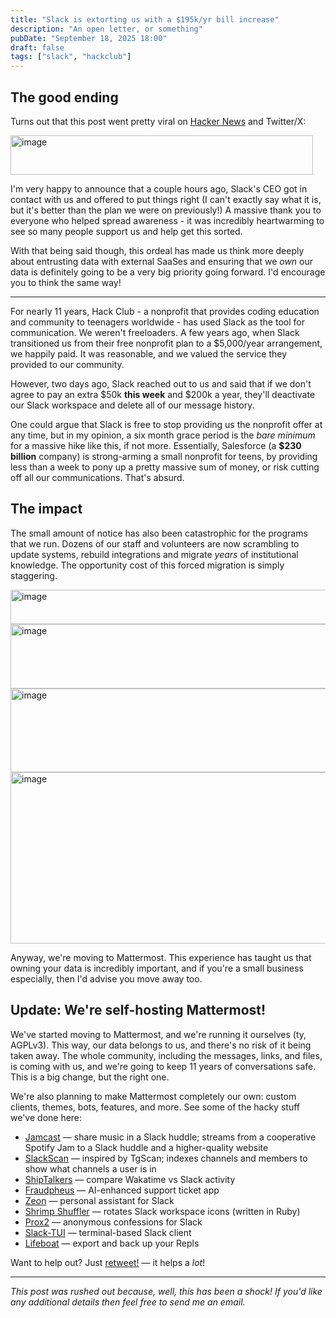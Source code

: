 ```yaml
---
title: "Slack is extorting us with a $195k/yr bill increase"
description: "An open letter, or something"
pubDate: "September 18, 2025 18:00"
draft: false
tags: ["slack", "hackclub"]
---
```


## The good ending

Turns out that this post went pretty viral on [Hacker News](https://news.ycombinator.com/item?id=45283887) and Twitter/X:

<img width="484" height="63" alt="image" src="https://github.com/user-attachments/assets/add9d959-c52c-49d8-8598-296e0111b5f0" />

I'm very happy to announce that a couple hours ago, Slack's CEO got in contact with us and offered to put things right (I can't exactly say what it is, but it's better than the plan we were on previously!) A massive thank you to everyone who helped spread awareness - it was incredibly heartwarming to see so many people support us and help get this sorted.

With that being said though, this ordeal has made us think more deeply about entrusting data with external SaaSes and ensuring that we _own_ our data is definitely going to be a very big priority going forward. I'd encourage you to think the same way!

---

For nearly 11 years, Hack Club - a nonprofit that provides coding education and community to teenagers worldwide - has used Slack as the tool for communication. We weren't freeloaders. A few years ago, when Slack transitioned us from their free nonprofit plan to a $5,000/year arrangement, we happily paid. It was reasonable, and we valued the service they provided to our community.

However, two days ago, Slack reached out to us and said that if we don't agree to pay an extra $50k **this week** and $200k a year, they'll deactivate our Slack workspace and delete all of our message history.

One could argue that Slack is free to stop providing us the nonprofit offer at any time, but in my opinion, a six month grace period is the _bare minimum_ for a massive hike like this, if not more. Essentially, Salesforce (a **$230 billion** company) is strong-arming a small nonprofit for teens, by providing less than a week to pony up a pretty massive sum of money, or risk cutting off all our communications. That's absurd.

## The impact

The small amount of notice has also been catastrophic for the programs that we run. Dozens of our staff and volunteers are now scrambling to update systems, rebuild integrations and migrate _years_ of institutional knowledge. The opportunity cost of this forced migration is simply staggering.

<img width="752" height="55" alt="image" src="https://github.com/user-attachments/assets/48097101-1521-4f50-b970-9557a0b7eefd" />

<img width="1146" height="103" alt="image" src="https://github.com/user-attachments/assets/f09902a1-42cb-4cd7-9a32-21cdbfb3fd05" />

<img width="1146" height="134" alt="image" src="https://github.com/user-attachments/assets/dbfc784a-d06b-44d8-a050-ec8c16c5a98b" />

<img width="611" height="274" alt="image" src="https://github.com/user-attachments/assets/8a41302f-2e5f-41c1-933f-d856094c587a" />

Anyway, we're moving to Mattermost. This experience has taught us that owning your data is incredibly important, and if you're a small business especially, then I'd advise you move away too.

## Update: We're self-hosting Mattermost!

We've started moving to Mattermost, and we're running it ourselves (ty, AGPLv3). This way, our data belongs to us, and there's no risk of it being taken away. The whole community, including the messages, links, and files, is coming with us, and we're going to keep 11 years of conversations safe. This is a big change, but the right one.  

We're also planning to make Mattermost completely our own: custom clients, themes, bots, features, and more. See some of the hacky stuff we've done here:  

- [Jamcast](https://github.com/jeremy46231/jamcast#jamcast) — share music in a Slack huddle; streams from a cooperative Spotify Jam to a Slack huddle and a higher-quality website  
- [SlackScan](https://github.com/3kh0/slackscan) — inspired by TgScan; indexes channels and members to show what channels a user is in  
- [ShipTalkers](https://github.com/SkyfallWasTaken/shiptalkers) — compare Wakatime vs Slack activity  
- [Fraudpheus](https://github.com/budzioT/fraudpheus) — AI-enhanced support ticket app  
- [Zeon](https://github.com/NeonGamerBot-QK/slack-zeon) — personal assistant for Slack  
- [Shrimp Shuffler](https://github.com/hackclub/shrimp-shuffler/) — rotates Slack workspace icons (written in Ruby)  
- [Prox2](https://github.com/anirudhb/prox2) — anonymous confessions for Slack  
- [Slack-TUI](https://github.com/espcaa/slack-tui) — terminal-based Slack client  
- [Lifeboat](https://github.com/hackclub/replit-lifeboat) — export and back up your Repls  

Want to help out? Just [retweet!](https://x.com/arnavcodes/status/1968705010557976663) — it helps a *lot*!  

---

_This post was rushed out because, well, this has been a shock! If you'd like any additional details then feel free to send me an email._
